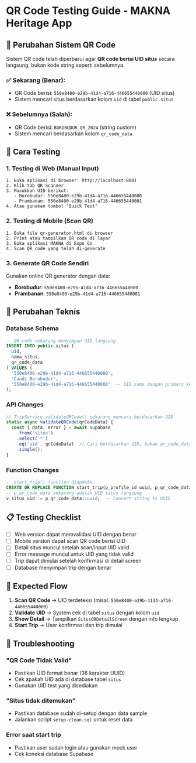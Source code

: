 # QR Code Testing Guide - MAKNA Heritage App

## 📱 Perubahan Sistem QR Code

Sistem QR code telah diperbarui agar **QR code berisi UID situs** secara langsung, bukan kode string seperti sebelumnya.

### ✅ Sekarang (Benar):
- QR Code berisi: `550e8400-e29b-41d4-a716-446655440000` (UID situs)
- Sistem mencari situs berdasarkan kolom `uid` di tabel `public.situs`

### ❌ Sebelumnya (Salah):
- QR Code berisi: `BOROBUDUR_QR_2024` (string custom)
- Sistem mencari berdasarkan kolom `qr_code_data`

## 🧪 Cara Testing

### 1. Testing di Web (Manual Input)
```
1. Buka aplikasi di browser: http://localhost:8081
2. Klik tab QR Scanner
3. Masukkan UID berikut:
   - Borobudur: 550e8400-e29b-41d4-a716-446655440000
   - Prambanan: 550e8400-e29b-41d4-a716-446655440001
4. Atau gunakan tombol "Quick Test"
```

### 2. Testing di Mobile (Scan QR)
```
1. Buka file qr-generator.html di browser
2. Print atau tampilkan QR code di layar
3. Buka aplikasi MAKNA di Expo Go
4. Scan QR code yang telah di-generate
```

### 3. Generate QR Code Sendiri
Gunakan online QR generator dengan data:
- **Borobudur**: `550e8400-e29b-41d4-a716-446655440000`
- **Prambanan**: `550e8400-e29b-41d4-a716-446655440001`

## 🔧 Perubahan Teknis

### Database Schema
```sql
-- QR code sekarang menyimpan UID langsung
INSERT INTO public.situs (
  uid, 
  nama_situs, 
  qr_code_data
) VALUES (
  '550e8400-e29b-41d4-a716-446655440000',
  'Candi Borobudur',
  '550e8400-e29b-41d4-a716-446655440000'  -- UID sama dengan primary key
);
```

### API Changes
```javascript
// TripService.validateQRCode() sekarang mencari berdasarkan UID
static async validateQRCode(qrCodeData) {
  const { data, error } = await supabase
    .from('situs')
    .select('*')
    .eq('uid', qrCodeData)  // Cari berdasarkan UID, bukan qr_code_data
    .single();
}
```

### Function Changes
```sql
-- start_trip() function diupdate
CREATE OR REPLACE FUNCTION start_trip(p_profile_id uuid, p_qr_code_data text)
-- p_qr_code_data sekarang adalah UID situs langsung
v_situs_uid := p_qr_code_data::uuid;  -- Convert string to UUID
```

## 📋 Testing Checklist

- [ ] Web version dapat memvalidasi UID dengan benar
- [ ] Mobile version dapat scan QR code berisi UID
- [ ] Detail situs muncul setelah scan/input UID valid
- [ ] Error message muncul untuk UID yang tidak valid
- [ ] Trip dapat dimulai setelah konfirmasi di detail screen
- [ ] Database menyimpan trip dengan benar

## 🚀 Expected Flow

1. **Scan QR Code** → UID terdeteksi (misal: `550e8400-e29b-41d4-a716-446655440000`)
2. **Validate UID** → System cek di tabel `situs` dengan kolom `uid`
3. **Show Detail** → Tampilkan `SitusQRDetailScreen` dengan info lengkap
4. **Start Trip** → User konfirmasi dan trip dimulai

## 🐛 Troubleshooting

### "QR Code Tidak Valid"
- Pastikan UID format benar (36 karakter UUID)
- Cek apakah UID ada di database tabel `situs`
- Gunakan UID test yang disediakan

### "Situs tidak ditemukan"
- Pastikan database sudah di-setup dengan data sample
- Jalankan script `setup-clean.sql` untuk reset data

### Error saat start trip
- Pastikan user sudah login atau gunakan mock user
- Cek koneksi database Supabase
